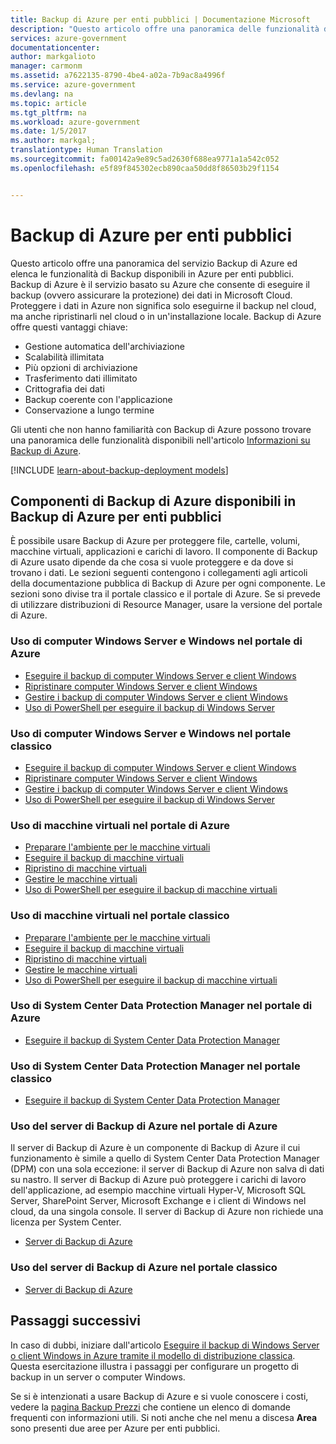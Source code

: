 ```yaml
---
title: Backup di Azure per enti pubblici | Documentazione Microsoft
description: "Questo articolo offre una panoramica delle funzionalità di Backup di Azure disponibili in Azure per enti pubblici."
services: azure-government
documentationcenter: 
author: markgalioto
manager: carmonm
ms.assetid: a7622135-8790-4be4-a02a-7b9ac8a4996f
ms.service: azure-government
ms.devlang: na
ms.topic: article
ms.tgt_pltfrm: na
ms.workload: azure-government
ms.date: 1/5/2017
ms.author: markgal;
translationtype: Human Translation
ms.sourcegitcommit: fa00142a9e89c5ad2630f688ea9771a1a542c052
ms.openlocfilehash: e5f89f845302ecb890caa50dd8f86503b29f1154


---
```

# <a name="azure-government-backup"></a>Backup di Azure per enti pubblici

Questo articolo offre una panoramica del servizio Backup di Azure ed elenca le funzionalità di Backup disponibili in Azure per enti pubblici. Backup di Azure è il servizio basato su Azure che consente di eseguire il backup (ovvero assicurare la protezione) dei dati in Microsoft Cloud. Proteggere i dati in Azure non significa solo eseguirne il backup nel cloud, ma anche ripristinarli nel cloud o in un'installazione locale. Backup di Azure offre questi vantaggi chiave:

- Gestione automatica dell'archiviazione
- Scalabilità illimitata
- Più opzioni di archiviazione
- Trasferimento dati illimitato
- Crittografia dei dati
- Backup coerente con l'applicazione
- Conservazione a lungo termine

Gli utenti che non hanno familiarità con Backup di Azure possono trovare una panoramica delle funzionalità disponibili nell'articolo [Informazioni su Backup di Azure](../backup/backup-introduction-to-azure-backup.md).

[!INCLUDE [learn-about-backup-deployment models](../../includes/backup-deployment-models.md)]

## <a name="azure-backup-components-available-in-azure-government-backup"></a>Componenti di Backup di Azure disponibili in Backup di Azure per enti pubblici

È possibile usare Backup di Azure per proteggere file, cartelle, volumi, macchine virtuali, applicazioni e carichi di lavoro. Il componente di Backup di Azure usato dipende da che cosa si vuole proteggere e da dove si trovano i dati. Le sezioni seguenti contengono i collegamenti agli articoli della documentazione pubblica di Backup di Azure per ogni componente. Le sezioni sono divise tra il portale classico e il portale di Azure. Se si prevede di utilizzare distribuzioni di Resource Manager, usare la versione del portale di Azure.

### <a name="using-windows-server-and-windows-computers-in-azure-portal"></a>Uso di computer Windows Server e Windows nel portale di Azure

- [Eseguire il backup di computer Windows Server e client Windows](../backup/backup-configure-vault.md)
- [Ripristinare computer Windows Server e client Windows](../backup/backup-azure-restore-windows-server.md)
- [Gestire i backup di computer Windows Server e client Windows](../backup/backup-azure-manage-windows-server.md)
- [Uso di PowerShell per eseguire il backup di Windows Server](../backup/backup-client-automation.md)

### <a name="using-windows-server-and-windows-computers-in-classic-portal"></a>Uso di computer Windows Server e Windows nel portale classico

- [Eseguire il backup di computer Windows Server e client Windows](../backup/backup-configure-vault-classic.md)
- [Ripristinare computer Windows Server e client Windows](../backup/backup-azure-restore-windows-server-classic.md)
- [Gestire i backup di computer Windows Server e client Windows](../backup/backup-azure-manage-windows-server-classic.md)
- [Uso di PowerShell per eseguire il backup di Windows Server](../backup/backup-client-automation-classic.md)

### <a name="using-virtual-machines-in-azure-portal"></a>Uso di macchine virtuali nel portale di Azure

- [Preparare l'ambiente per le macchine virtuali](../backup/backup-azure-arm-vms-prepare.md)
- [Eseguire il backup di macchine virtuali](../backup/backup-azure-vms-first-look-arm.md)
- [Ripristino di macchine virtuali](../backup/backup-azure-arm-restore-vms.md)
- [Gestire le macchine virtuali](../backup/backup-azure-manage-vms.md)
- [Uso di PowerShell per eseguire il backup di macchine virtuali](../backup/backup-azure-vms-automation.md)

### <a name="using-virtual-machines-in-classic-portal"></a>Uso di macchine virtuali nel portale classico

- [Preparare l'ambiente per le macchine virtuali](../backup/backup-azure-vms-prepare.md)
- [Eseguire il backup di macchine virtuali](../backup/backup-azure-vms-first-look.md)
- [Ripristino di macchine virtuali](../backup/backup-azure-restore-vms.md)
- [Gestire le macchine virtuali](../backup/backup-azure-manage-vms-classic.md)
- [Uso di PowerShell per eseguire il backup di macchine virtuali](../backup/backup-azure-vms-classic-automation.md)

### <a name="using-system-center-data-protection-manager-in-azure-portal"></a>Uso di System Center Data Protection Manager nel portale di Azure

- [Eseguire il backup di System Center Data Protection Manager](../backup/backup-azure-dpm-introduction.md)

### <a name="using-system-center-data-protection-manager-in-classic-portal"></a>Uso di System Center Data Protection Manager nel portale classico

- [Eseguire il backup di System Center Data Protection Manager](../backup/backup-azure-dpm-introduction-classic.md)

### <a name="using-azure-backup-server-in-azure-portal"></a>Uso del server di Backup di Azure nel portale di Azure

Il server di Backup di Azure è un componente di Backup di Azure il cui funzionamento è simile a quello di System Center Data Protection Manager (DPM) con una sola eccezione: il server di Backup di Azure non salva di dati su nastro. Il server di Backup di Azure può proteggere i carichi di lavoro dell'applicazione, ad esempio macchine virtuali Hyper-V, Microsoft SQL Server, SharePoint Server, Microsoft Exchange e i client di Windows nel cloud, da una singola console. Il server di Backup di Azure non richiede una licenza per System Center.

- [Server di Backup di Azure](../backup/backup-azure-microsoft-azure-backup.md)

### <a name="using-azure-backup-server-in-classic-portal"></a>Uso del server di Backup di Azure nel portale classico

- [Server di Backup di Azure](../backup/backup-azure-microsoft-azure-backup-classic.md)


## <a name="next-steps"></a>Passaggi successivi

In caso di dubbi, iniziare dall'articolo [Eseguire il backup di Windows Server o client Windows in Azure tramite il modello di distribuzione classica](../backup/backup-configure-vault-classic.md). Questa esercitazione illustra i passaggi per configurare un progetto di backup in un server o computer Windows.

Se si è intenzionati a usare Backup di Azure e si vuole conoscere i costi, vedere la [pagina Backup Prezzi](http://azure.microsoft.com/pricing/details/backup/) che contiene un elenco di domande frequenti con informazioni utili. Si noti anche che nel menu a discesa **Area** sono presenti due aree per Azure per enti pubblici.



<!--HONumber=Jan17_HO1-->


